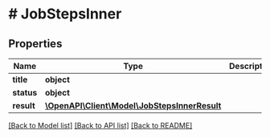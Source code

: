 # # JobStepsInner

## Properties

Name | Type | Description | Notes
------------ | ------------- | ------------- | -------------
**title** | **object** |  | [optional]
**status** | **object** |  | [optional]
**result** | [**\OpenAPI\Client\Model\JobStepsInnerResult**](JobStepsInnerResult.md) |  | [optional]

[[Back to Model list]](../../README.md#models) [[Back to API list]](../../README.md#endpoints) [[Back to README]](../../README.md)
